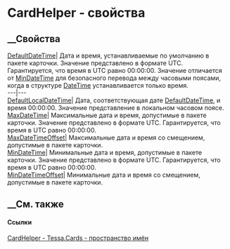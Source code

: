 # CardHelper - свойства
##  __Свойства
[DefaultDateTime](P_Tessa_Cards_CardHelper_DefaultDateTime.htm)|  Дата и
время, устанавливаемые по умолчанию в пакете карточки. Значение представлено в
формате UTC. Гарантируется, что время в UTC равно 00:00:00. Значение
отличается от [MinDateTime](P_Tessa_Cards_CardHelper_MinDateTime.htm) для
безопасного перевода между часовыми поясами, когда в структуре
[DateTime](https://learn.microsoft.com/dotnet/api/system.datetime)
устанавливается только время.  
---|---  
[DefaultLocalDateTime](P_Tessa_Cards_CardHelper_DefaultLocalDateTime.htm)|
Дата, соответствующая дате
[DefaultDateTime](P_Tessa_Cards_CardHelper_DefaultDateTime.htm), и время
00:00:00. Значение представление в локальном часовом поясе.  
[MaxDateTime](P_Tessa_Cards_CardHelper_MaxDateTime.htm)|  Максимальные дата и
время, допустимые в пакете карточки. Значение представлено в формате UTC.
Гарантируется, что время в UTC равно 00:00:00.  
[MaxDateTimeOffset](P_Tessa_Cards_CardHelper_MaxDateTimeOffset.htm)|
Максимальные дата и время со смещением, допустимые в пакете карточки.  
[MinDateTime](P_Tessa_Cards_CardHelper_MinDateTime.htm)|  Минимальные дата и
время, допустимые в пакете карточки. Значение представлено в формате UTC.
Гарантируется, что время в UTC равно 00:00:00.  
[MinDateTimeOffset](P_Tessa_Cards_CardHelper_MinDateTimeOffset.htm)|
Минимальные дата и время со смещением, допустимые в пакете карточки.  
## __См. также
#### Ссылки
[CardHelper - ](T_Tessa_Cards_CardHelper.htm)
[Tessa.Cards - пространство имён](N_Tessa_Cards.htm)
